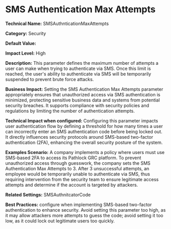 # SMS Authentication Max Attempts

**Technical Name:** SMSAuthnticationMaxAttempts

**Category:** Security

**Default Value:** 

**Impact Level:** High

**Description:** This parameter defines the maximum number of attempts a user can make when trying to authenticate via SMS. Once this limit is reached, the user's ability to authenticate via SMS will be temporarily suspended to prevent brute force attacks.

**Business Impact:** Setting the SMS Authentication Max Attempts parameter appropriately ensures that unauthorized access via SMS authentication is minimized, protecting sensitive business data and systems from potential security breaches. It supports compliance with security policies and regulations by limiting the number of authentication attempts.

**Technical Impact when configured:** Configuring this parameter impacts user authentication flow by defining a threshold for how many times a user can incorrectly enter an SMS authentication code before being locked out. It directly influences security protocols around SMS-based two-factor authentication (2FA), enhancing the overall security posture of the system.

**Examples Scenario:** A company implements a policy where users must use SMS-based 2FA to access its Pathlock GRC platform. To prevent unauthorized access through guesswork, the company sets the SMS Authentication Max Attempts to 3. After 3 unsuccessful attempts, an employee would be temporarily unable to authenticate via SMS, thus requiring intervention from the security team to ensure legitimate access attempts and determine if the account is targeted by attackers.

**Related Settings:** SMSAuthnitcatorCode

**Best Practices:** configure when implementing SMS-based two-factor authentication to enhance security. Avoid setting this parameter too high, as it may allow attackers more attempts to guess the code; avoid setting it too low, as it could lock out legitimate users too quickly.